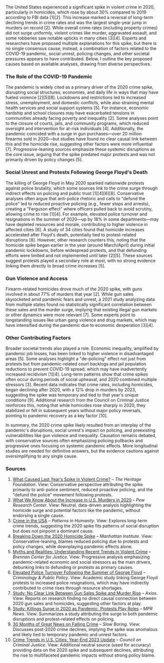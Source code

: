 The United States experienced a significant spike in violent crime in 2020, particularly in homicides, which rose by about 30% compared to 2019 according to FBI data [1][2]. This increase marked a reversal of long-term declining trends in crime rates and was the largest single-year jump in murders on record [2]. While overall crime rates (including property crimes) did not surge uniformly, violent crimes like murder, aggravated assault, and some robberies saw notable upticks in many cities [3][4]. Experts and researchers have proposed multiple explanations for this spike, but there is no single consensus cause; instead, a combination of factors related to the COVID-19 pandemic, social unrest, policing changes, and other societal pressures appears to have contributed. Below, I outline the key proposed causes based on available analyses, drawing from diverse perspectives.

### The Role of the COVID-19 Pandemic
The pandemic is widely cited as a primary driver of the 2020 crime spike, disrupting social structures, economies, and daily life in ways that may have fueled violence [2][5][8]. Lockdowns and restrictions led to increased stress, unemployment, and domestic conflicts, while also straining mental health services and social support systems [5]. For instance, economic hardship and school closures may have exacerbated tensions in communities already facing poverty and inequality [2]. Some analyses point to the closure of courts, jails, and community programs, which reduced oversight and intervention for at-risk individuals [4]. Additionally, the pandemic coincided with a surge in gun purchases—over 20 million firearms sold in 2020—but studies have found no clear causal link between this and the homicide rise, suggesting other factors were more influential [7]. Progressive-leaning sources emphasize these systemic disruptions as the core issue, arguing that the spike predated major protests and was not primarily driven by policy changes [5].

### Social Unrest and Protests Following George Floyd's Death
The killing of George Floyd in May 2020 sparked nationwide protests against police brutality, which some sources link to the crime surge through indirect effects on policing and public trust [1][4][6][8]. Conservative analyses often argue that anti-police rhetoric and calls to "defund the police" led to reduced proactive policing (e.g., fewer stops and arrests), creating a "Ferguson effect" where officers pulled back to avoid scrutiny, allowing crime to rise [1][4]. For example, elevated police turnover and resignations in the summer of 2020—up by 18% in some departments—may have depleted resources and morale, contributing to higher violence in affected cities [6]. A study of 34 cities found that homicide increases accelerated after Floyd's death, potentially tied to protest-related disruptions [8]. However, other research counters this, noting that the homicide spike began earlier in the year (around March/April) during initial pandemic lockdowns, before widespread protests, and that defunding efforts were limited and not implemented until later [2][5]. These sources suggest protests played a secondary role at most, with no strong evidence linking them directly to broad crime increases [5].

### Gun Violence and Access
Firearm-related homicides drove much of the 2020 spike, with guns involved in about 77% of murders that year [2]. While gun sales skyrocketed amid pandemic fears and unrest, a 2021 study analyzing data from multiple states found no statistically significant correlation between these sales and the murder surge, implying that existing illegal gun markets or other dynamics were more relevant [7]. Some experts point to longstanding issues like urban gang violence and drug markets, which may have intensified during the pandemic due to economic desperation [3][4].

### Other Contributing Factors
Broader societal trends also played a role. Economic inequality, amplified by pandemic job losses, has been linked to higher violence in disadvantaged areas [5]. Some analyses highlight a "de-policing" effect not just from protests but from pandemic-related court backlogs and jail population reductions to prevent COVID-19 spread, which may have inadvertently increased recidivism [1][4]. Long-term patterns show that crime spikes often occur during periods of social upheaval, and 2020 combined multiple stressors [3]. Recent data indicates that crime rates, including homicides, began declining after 2020, with a 12% drop in murders by 2023, suggesting the spike was temporary and tied to that year's unique conditions [9]. Additional research from the Council on Criminal Justice reinforces this, noting that while homicides rose sharply in 2020, they stabilized or fell in subsequent years without major policy reversals, pointing to pandemic recovery as a key factor [10].

In summary, the 2020 crime spike likely resulted from an interplay of the pandemic's disruptions, social unrest's impact on policing, and preexisting vulnerabilities like gun violence and inequality. Causation remains debated, with conservative sources often emphasizing policing pullbacks and progressive ones focusing on systemic pandemic effects. More longitudinal studies are needed for definitive answers, but the evidence cautions against oversimplifying to any single cause.

### Sources
1. [What Caused Last Year’s Spike in Violent Crime?](https://www.heritage.org/crime-and-justice/commentary/what-caused-last-years-spike-violent-crime) – *The Heritage Foundation*. View: Conservative perspective attributing the spike primarily to anti-police sentiment, reduced proactive policing, and the "defund the police" movement following protests.  
2. [What We Know About the Increase in U.S. Murders in 2020](https://www.pewresearch.org/short-reads/2021/10/27/what-we-know-about-the-increase-in-u-s-murders-in-2020/) – *Pew Research Center*. View: Neutral, data-driven analysis highlighting the homicide surge and potential factors like the pandemic, without endorsing a single cause.  
3. [Crime in the USA](https://inquisitivebird.xyz/p/crime-in-the-usa) – *Patterns in Humanity*. View: Explores long-term crime trends, suggesting the 2020 spike fits patterns of social disruption but does not pinpoint a dominant cause.  
4. [Breaking Down the 2020 Homicide Spike](https://manhattan.institute/article/breaking-down-the-2020-homicide-spike) – *Manhattan Institute*. View: Conservative-leaning, blames reduced policing due to protests and policy changes, while downplaying pandemic effects alone.  
5. [Myths and Realities: Understanding Recent Trends in Violent Crime](https://www.brennancenter.org/our-work/research-reports/myths-and-realities-understanding-recent-trends-violent-crime) – *Brennan Center for Justice*. View: Progressive analysis emphasizing pandemic-related economic and social stressors as the main drivers, debunking links to defunding or protests as primary causes.  
6. [Elevated Police Turnover Following the Summer of George Floyd](https://jnix.netlify.app/publication/42-cpp-turnover/) – *Criminology & Public Policy*. View: Academic study linking George Floyd protests to increased police resignations, which may have indirectly contributed to crime rises through resource shortages.  
7. [Study: No Clear Link Between Gun Sales Spike and Murder Rise](https://www.axios.com/2021/07/12/gun-violence-rise-gun-purchases) – *Axios*. View: Reports on research finding no direct causal connection between 2020 gun sales and homicides, suggesting other factors at play.  
8. [Study: Killings Surge in 2020 as Pandemic, Protests Play Roles](https://www.mprnews.org/story/2021/02/01/study-killings-surge-in-2020-as-pandemic-protests-play-roles) – *MPR News*. View: Summarizes a study attributing the surge to both pandemic disruptions and protest-related effects on policing.  
9. [30 Months of Great News on Falling Crime](https://www.slowboring.com/p/30-months-of-great-news-on-falling) – *Slow Boring*. View: Discusses post-2020 crime declines, implying the spike was anomalous and likely tied to temporary pandemic and unrest factors.  
10. [Crime Trends in U.S. Cities: Year-End 2023 Update](https://counciloncj.org/crime-trends-year-end-2023-update/) – *Council on Criminal Justice*. View: Additional neutral source (used for accuracy) providing data on the 2020 spike and subsequent declines, attributing the rise to multifaceted pandemic impacts without strong policy blame.